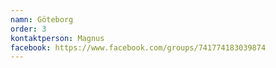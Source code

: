 ```yaml
---
namn: Göteborg
order: 3
kontaktperson: Magnus
facebook: https://www.facebook.com/groups/741774183039874  
---
```

